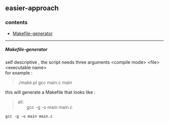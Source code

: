 
## easier-approach

### contents
* [Makefile-generator](https://github.com/abdulwahab-alobaid-2191115290/easier-approach/tree/main/Makefile_Generator)

---
##### Makefile-generator  
  
self descriptive , the script needs three arguments \<compile mode\> \<file\> \<executable name\>  
for example :  
> ./make.pl gcc main.c main  

this will generate a Makefile that looks like :  
  
> all:  
	&emsp;&emsp;gcc -g -o main main.c

```makefile
gcc -g -o main main.c
```

